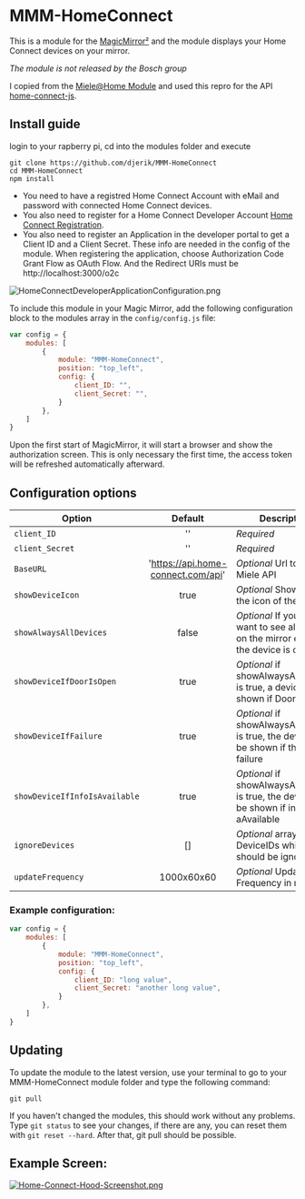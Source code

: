 # MMM-HomeConnect

This is a module for the [MagicMirror²](https://github.com/MichMich/MagicMirror/) and the module displays your Home Connect devices on your mirror.

*The module is not released by the Bosch group*

I copied from the [Miele@Home Module](https://github.com/SAR71/MMM-MieleAtHome) and used this repro for the API [home-connect-js](https://github.com/artcom/home-connect-js).

## Install guide

login to your rapberry pi, cd into the modules folder and execute
```
git clone https://github.com/djerik/MMM-HomeConnect
cd MMM-HomeConnect
npm install
```

- You need to have a registred Home Connect Account with eMail and password with connected Home Connect devices. 
- You also need to register for a Home Connect Developer Account [Home Connect Registration](https://developer.home-connect.com/user/register).
- You also need to register an Application in the developer portal to get a Client ID and a Client Secret. These info are needed in the config of the module. When registering the application, choose Authorization Code Grant Flow as OAuth Flow. And the Redirect URIs must be http://localhost:3000/o2c

![HomeConnectDeveloperApplicationConfiguration.png](https://github.com/djerik/MMM-HomeConnect/blob/master/HomeConnectDeveloperApplicationConfiguration.png?raw=true)

To include this module in your Magic Mirror, add the following configuration block to the modules array in the `config/config.js` file:
```js
var config = {
    modules: [
        {
            module: "MMM-HomeConnect",
            position: "top_left",
            config: {
                client_ID: "",
                client_Secret: "",
            }
        },
    ]
}
```

Upon the first start of MagicMirror, it will start a browser and show the authorization screen. This is only necessary the first time, the access token will be refreshed automatically afterward.

## Configuration options

| Option                            | Default                            | Description
|-----------------------------------|:----------------------------------:|---------------------------------------------------------------------
| `client_ID`                       | ''                                 | *Required* 
| `client_Secret`                   | ''                                 | *Required* 
| `BaseURL`                         | 'https://api.home-connect.com/api' | *Optional* Url to the Miele API
| `showDeviceIcon`                  | true                               | *Optional* Show or hide the icon of the devices
| `showAlwaysAllDevices`            | false                              | *Optional* If you alway want to see al devices on the mirror even if the device is off
| `showDeviceIfDoorIsOpen`          | true                               | *Optional* if showAlwaysAllDevices is true, a device will be shown if Door is open
| `showDeviceIfFailure`             | true                               | *Optional* if showAlwaysAllDevices is true, the device will be shown if there is a failure
| `showDeviceIfInfoIsAvailable`     | true                               | *Optional* if showAlwaysAllDevices is true, the device will be shown if info is aAvailable
| `ignoreDevices`                   | []                                 | *Optional* array with DeviceIDs which should be ignored
| `updateFrequency`                 | 1000x60x60                         | *Optional* Update Frequency in ms

### Example configuration:
```js
var config = {
    modules: [
        {
            module: "MMM-HomeConnect",
            position: "top_left",
            config: {
                client_ID: "long value",
                client_Secret: "another long value",
            }
        },      
    ]
}
```
## Updating

To update the module to the latest version, use your terminal to go to your MMM-HomeConnect module folder and type the following command:

````
git pull
```` 

If you haven't changed the modules, this should work without any problems. 
Type `git status` to see your changes, if there are any, you can reset them with `git reset --hard`. After that, git pull should be possible.


## Example Screen:
[![Home-Connect-Hood-Screenshot.png](https://i.postimg.cc/vZgw7pn8/Home-Connect-Hood-Screenshot.png)](https://postimg.cc/rDkHMZg7)
